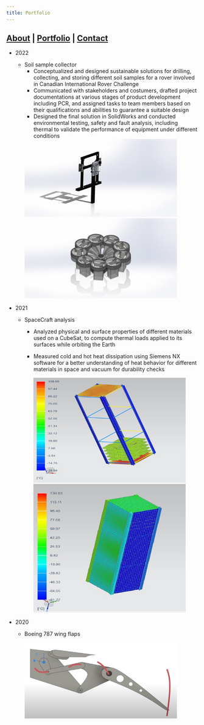 ```yaml
---
title: Portfolio
---
```


## [About](index.md) |  [Portfolio](portfolio.md) | [Contact](contact.md)

- 2022
  - Soil sample collector
    - Conceptualized and designed sustainable solutions for drilling, collecting, and storing different soil samples for a rover involved in Canadian International Rover Challenge
    - Communicated with stakeholders and costumers, drafted project documentations at various stages of product development including PCR, and assigned tasks to team members based on their qualifications and abilities to guarantee a suitable design
    - Designed the final solution in SolidWorks and conducted environmental testing, safety and fault analysis, including thermal to validate the performance of equipment under different conditions
    <img src="Drill Module.jpg" alt="Drill module" width="400"/>
    <img src="Assem3.jpg" alt="Storage unit" width="400"/>

- 2021
  - SpaceCraft analysis
    - Analyzed physical and surface properties of different materials used on a CubeSat, to compute thermal loads applied to its surfaces while orbiting the Earth
    - Measured cold and hot heat dissipation using Siemens NX software for a better understanding of heat behavior for different materials in space and vacuum for durability checks

        <img src="Picture1.jpg" alt="SpaceCraft analysis" width="400"/>
        <img src="Picture2.jpg" alt="Internal PCB and external body Max Temprature" width="400"/>
        
- 2020
  - Boeing 787 wing flaps
  
       <img src="Picture3.jpg" alt="Wing flaps" width="400"/>
